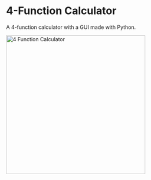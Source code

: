 # 4-Function Calculator
A 4-function calculator with a GUI made with Python.

<img width="377" alt="4 Function Calculator" src="https://user-images.githubusercontent.com/97761722/207120258-e160ba8d-e0c3-4561-8dff-026afaf1f6f3.png">

